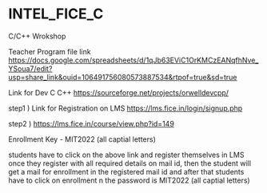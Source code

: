 # INTEL_FICE_C
C/C++ Wrokshop

 Teacher Program file link 
https://docs.google.com/spreadsheets/d/1qJb63EViC1OrKMCzEANqfhNve_YSoua7/edit?usp=share_link&ouid=106491756080573887534&rtpof=true&sd=true




Link for Dev C C++
https://sourceforge.net/projects/orwelldevcpp/

step1 ) Link for Registration on LMS 
https://lms.fice.in/login/signup.php


step2 ) https://lms.fice.in/course/view.php?id=149

Enrollment Key - MIT2022  (all captial letters)


students have to click on the above link and register themselves in LMS once they register with all required details on mail id, then the student will get a mail for enrollment in the registered mail id and after that students have to click on enrollment n the password is MIT2022  (all captial letters)
